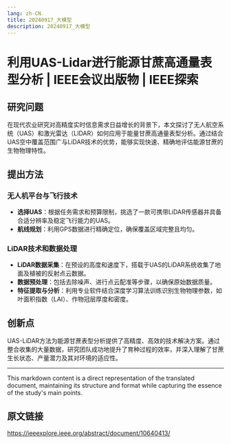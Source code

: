 ```yaml
--- 
lang: zh-CN 
title: 20240917_大模型 
description: 20240917_大模型 
--- 
```


# 利用UAS-Lidar进行能源甘蔗高通量表型分析 | IEEE会议出版物 | IEEE探索

## 研究问题
在现代农业研究对高精度实时信息需求日益增长的背景下，本文探讨了无人航空系统（UAS）和激光雷达（LIDAR）如何应用于能量甘蔗高通量表型分析。通过结合UAS空中覆盖范围广与LiDAR技术的优势，能够实现快速、精确地评估能源甘蔗的生物物理特性。

## 提出方法
### 无人机平台与飞行技术

- **选择UAS**：根据任务需求和预算限制，挑选了一款可携带LiDAR传感器并具备合适分辨率及稳定飞行能力的UAS。
- **航线规划**：利用GPS数据进行精确定位，确保覆盖区域完整且均匀。

### LiDAR技术和数据处理

- **LiDAR数据采集**：在预设的高度和速度下，搭载于UAS的LiDAR系统收集了地面及植被的反射点云数据。
- **数据预处理**：包括去除噪声、进行点云配准等步骤，以确保原始数据质量。
- **特征提取与分析**：利用专业软件结合深度学习算法训练识别生物物理参数，如叶面积指数（LAI）、作物冠层厚度和密度。

## 创新点
UAS-LiDAR方法为能源甘蔗表型分析提供了高精度、高效的技术解决方案。通过整合收集的大量数据，研究团队成功地提升了育种过程的效率，并深入理解了甘蔗生长状态、产量潜力及其对环境的适应性。

---

This markdown content is a direct representation of the translated document, maintaining its structure and format while capturing the essence of the study's main points. 

## 原文链接
https://ieeexplore.ieee.org/abstract/document/10640413/ 



